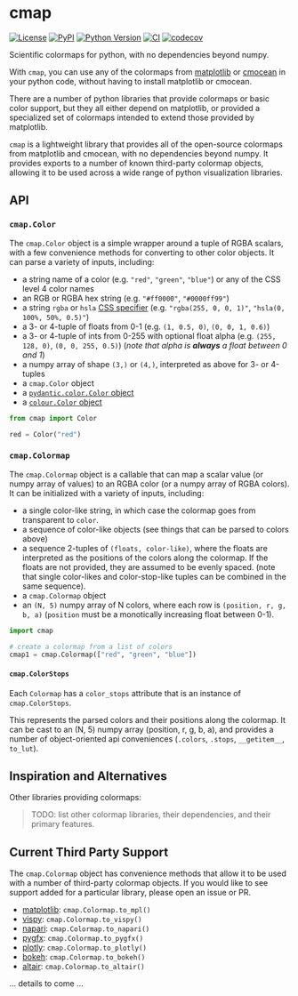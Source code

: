 # cmap

[![License](https://img.shields.io/pypi/l/cmap.svg?color=green)](https://github.com/tlambert03/cmap/raw/main/LICENSE)
[![PyPI](https://img.shields.io/pypi/v/cmap.svg?color=green)](https://pypi.org/project/cmap)
[![Python Version](https://img.shields.io/pypi/pyversions/cmap.svg?color=green)](https://python.org)
[![CI](https://github.com/tlambert03/cmap/actions/workflows/ci.yml/badge.svg)](https://github.com/tlambert03/cmap/actions/workflows/ci.yml)
[![codecov](https://codecov.io/gh/tlambert03/cmap/branch/main/graph/badge.svg)](https://codecov.io/gh/tlambert03/cmap)

Scientific colormaps for python, with no dependencies beyond numpy.

With `cmap`, you can use any of the colormaps from [matplotlib](https://matplotlib.org/stable/tutorials/colors/colormaps.html) or [cmocean](https://matplotlib.org/cmocean/) in your python code, without having to install matplotlib or cmocean.

There are a number of python libraries that provide colormaps or basic color
support, but they all either depend on matplotlib, or provided a specialized set
of colormaps intended to extend those provided by matplotlib.

`cmap` is a lightweight library that provides all of the open-source colormaps
from matplotlib and cmocean, with no dependencies beyond numpy.  It provides exports to a number of known third-party colormap objects, allowing it to be used across a wide range of python visualization libraries.

## API

### `cmap.Color`

The `cmap.Color` object is a simple wrapper around a tuple of RGBA scalars, with
a few convenience methods for converting to other color objects.  It can parse a
variety of inputs, including:

- a string name of a color (e.g. `"red"`, `"green"`, `"blue"`) or any of the CSS level 4 color names
- an RGB or RGBA hex string (e.g. `"#ff0000"`, `"#0000ff99"`)
- a string `rgba` or `hsla` [CSS specifier](https://w3c.github.io/csswg-drafts/css-color/#rgb-functions)
  (e.g. `"rgba(255, 0, 0, 1)"`, `"hsla(0, 100%, 50%, 0.5)"`)
- a 3- or 4-tuple of floats from 0-1 (e.g. `(1, 0.5, 0)`, `(0, 0, 1, 0.6)`)
- a 3- or 4-tuple of ints from 0-255 with optional float alpha (e.g. `(255, 128,
  0)`, `(0, 0, 255, 0.5)`) (*note that alpha is **always** a float between 0 and
  1*)
- a numpy array of shape `(3,)` or `(4,)`, interpreted as above for 3- or 4-tuples
- a `cmap.Color` object
- a [`pydantic.color.Color` object](https://docs.pydantic.dev/usage/types/#color-type)
- a [`colour.Color` object](https://github.com/vaab/colour)


```python
from cmap import Color

red = Color("red")
```

### `cmap.Colormap`

The `cmap.Colormap` object is a callable that can map a scalar value (or numpy
array of values) to an RGBA color (or a numpy array of RGBA colors).  It can be
initialized with a variety of inputs, including:

- a single color-like string, in which case the colormap goes from transparent to `color`.
- a sequence of color-like objects (see things that can be parsed to colors above)
- a sequence 2-tuples of `(floats, color-like)`, where the floats are
  interpreted as the positions of the colors along the colormap.  If the floats
  are not provided, they are assumed to be evenly spaced.  (note that single color-likes
  and color-stop-like tuples can be combined in the same sequence).
- a `cmap.Colormap` object
- an `(N, 5)` numpy array of N colors, where each row is `(position, r, g, b, a)`
  (`position` must be a monotically increasing float between 0-1).

```python
import cmap

# create a colormap from a list of colors
cmap1 = cmap.Colormap(["red", "green", "blue"])
```

#### `cmap.ColorStops`

Each `Colormap` has a `color_stops` attribute that is an instance of `cmap.ColorStops`.

This represents the parsed colors and their positions along the colormap.  It can
be cast to an (N, 5) numpy array (position, r, g, b, a), and provides a number of object-oriented api conveniences (`.colors`, `.stops`, `__getitem__`, `to_lut`).

## Inspiration and Alternatives

Other libraries providing colormaps:

> TODO: list other colormap libraries, their dependencies, and their primary features.

## Current Third Party Support

The `cmap.Colormap` object has convenience methods that allow it to be used with a number of third-party colormap objects.  If you would like to see support added for a particular library, please open an issue or PR.

- [matplotlib](https://matplotlib.org/stable/tutorials/colors/colormaps.html):
  `cmap.Colormap.to_mpl()`
- [vispy](https://vispy.org/): `cmap.Colormap.to_vispy()`
- [napari](https://napari.org/): `cmap.Colormap.to_napari()`
- [pygfx](https://pygfx.readthedocs.io/): `cmap.Colormap.to_pygfx()`
- [plotly](https://plotly.com/python/): `cmap.Colormap.to_plotly()`
- [bokeh](https://docs.bokeh.org/): `cmap.Colormap.to_bokeh()`
- [altair](https://altair-viz.github.io/): `cmap.Colormap.to_altair()`
<!-- - [pyqtgraph](http://www.pyqtgraph.org/)
    - `cmap.Colormap.to_pyqtgraph()` -->

... details to come ...
